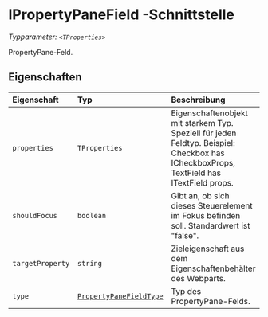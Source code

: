 # <a name="ipropertypanefield-tproperties-interface"></a>IPropertyPaneField <TProperties>-Schnittstelle



_Typparameter: `<TProperties>`_



PropertyPane-Feld.




## <a name="properties"></a>Eigenschaften

| Eigenschaft     | Typ   | Beschreibung|
|:-------------|:-------|:-----------|
|`properties`      | `TProperties` | Eigenschaftenobjekt mit starkem Typ. Speziell für jeden Feldtyp. Beispiel: Checkbox has ICheckboxProps, TextField has ITextField props. |
|`shouldFocus`      | `boolean` | Gibt an, ob sich dieses Steuerelement im Fokus befinden soll. Standardwert ist "false". |
|`targetProperty`      | `string` | Zieleigenschaft aus dem Eigenschaftenbehälter des Webparts. |
|`type`      | [`PropertyPaneFieldType`](../sp-webpart-base/propertypanefieldtype.md) | Typ des PropertyPane-Felds. |






